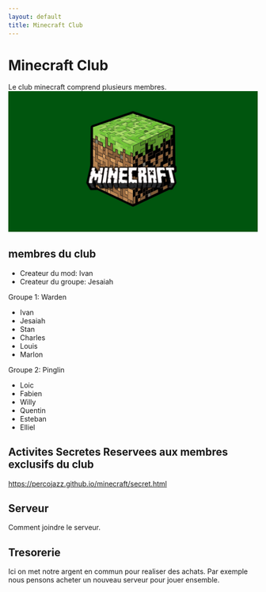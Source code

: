 ```yaml
---
layout: default
title: Minecraft Club
---
```



# Minecraft Club

Le club minecraft comprend plusieurs membres.
![minecraft block](images/minecraft_block.jpg)

## membres du club

- Createur du mod: Ivan
- Createur du groupe: Jesaiah

Groupe 1: Warden
- Ivan
- Jesaiah
- Stan
- Charles
- Louis
- Marlon

Groupe 2: Pinglin
- Loic
- Fabien
- Willy
- Quentin
- Esteban
- Elliel

## Activites Secretes Reservees aux membres exclusifs du club
https://percojazz.github.io/minecraft/secret.html


## Serveur

Comment joindre le serveur.


## Tresorerie

Ici on met notre argent en commun pour realiser des achats.
Par exemple nous pensons acheter un nouveau serveur pour jouer ensemble.